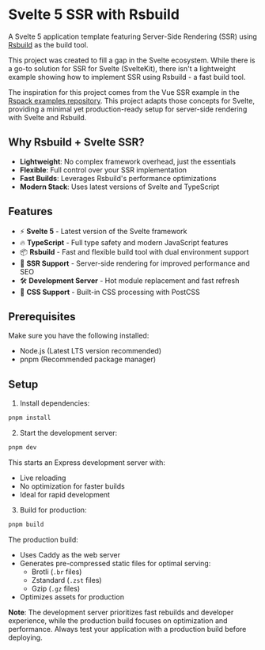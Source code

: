 # Svelte 5 SSR with Rsbuild

A Svelte 5 application template featuring Server-Side Rendering (SSR) using [Rsbuild](https://rsbuild.dev/) as the build tool.

This project was created to fill a gap in the Svelte ecosystem. While there is a go-to solution for SSR for Svelte (SvelteKit), there isn't a lightweight example showing how to implement SSR using Rsbuild - a fast build tool.

The inspiration for this project comes from the Vue SSR example in the [Rspack examples repository](https://github.com/rspack-contrib/rspack-examples/blob/main/rsbuild/ssr-express/prod-server.mjs). This project adapts those concepts for Svelte, providing a minimal yet production-ready setup for server-side rendering with Svelte and Rsbuild.

## Why Rsbuild + Svelte SSR?

- **Lightweight**: No complex framework overhead, just the essentials
- **Flexible**: Full control over your SSR implementation
- **Fast Builds**: Leverages Rsbuild's performance optimizations
- **Modern Stack**: Uses latest versions of Svelte and TypeScript

## Features

- ⚡️ **Svelte 5** - Latest version of the Svelte framework
- 🔥 **TypeScript** - Full type safety and modern JavaScript features
- 📦 **Rsbuild** - Fast and flexible build tool with dual environment support
- 🎯 **SSR Support** - Server-side rendering for improved performance and SEO
- 🛠️ **Development Server** - Hot module replacement and fast refresh
- 🎨 **CSS Support** - Built-in CSS processing with PostCSS

## Prerequisites

Make sure you have the following installed:
- Node.js (Latest LTS version recommended)
- pnpm (Recommended package manager)

## Setup

1. Install dependencies:
```bash
pnpm install
```

2. Start the development server:
```bash
pnpm dev
```
This starts an Express development server with:
- Live reloading
- No optimization for faster builds
- Ideal for rapid development

3. Build for production:
```bash
pnpm build
```
The production build:
- Uses Caddy as the web server
- Generates pre-compressed static files for optimal serving:
    - Brotli (`.br` files)
    - Zstandard (`.zst` files)
    - Gzip (`.gz` files)
- Optimizes assets for production

**Note**: The development server prioritizes fast rebuilds and developer experience, while the production build focuses on optimization and performance. Always test your application with a production build before deploying.
